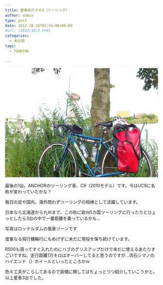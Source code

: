 ```yaml
---
title: 愛車紹介その3（ツーリング）
author: admin
type: post
date: 2012-10-16T02:34:00+00:00
#url: /2012/10/3.html
categories:
  - 未分類
tags:
  - TOURING

---
```

<div class="separator" style="clear: both; text-align: center;">
  <img border="0" height="360" src="./2012-09-17-15.32.13.jpg" width="640" />
</div>

最後の1台。ANCHORのツーリング車、C9（2010モデル）です。今はUC9に名称が変わっていたかな？

毎日の足や国内、海外問わずツーリングの相棒として活躍しています。

日本なら北海道から九州まで、この秋に欧州5カ国ツーリングに行ったりとひょっとしたら3台の中で一番距離を乗っているかも…

写真はロッテルダムの風車ゾーンです

度重なる飛行機輪行にもめげずに未だに現役を保ち続けています。

R500も買ってすぐ入れたのにハブのグリスアップだけで未だに使えるあたりすごいですね。走行距離1万キロはオーバーしてると思うのですが…流石シマノのハイエンド（）ホイールといったところかｗ

色々工夫がこらしてあるので装備に関してはちょっとづつ紹介していこうかと。以上愛車3台でした。

